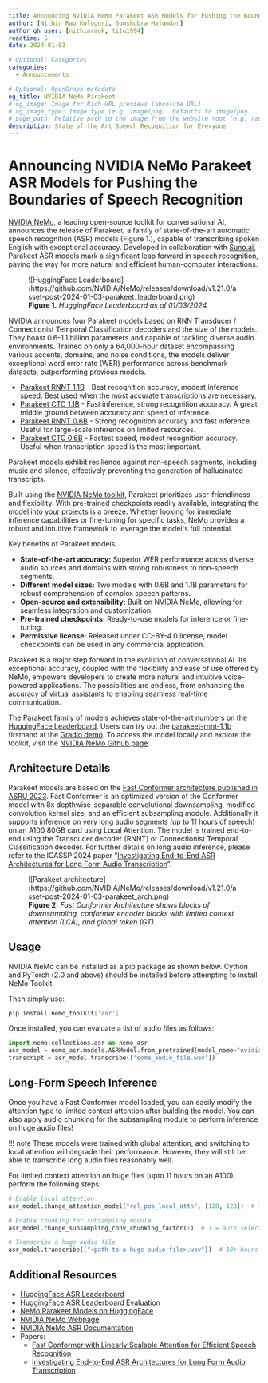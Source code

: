 ```yaml
---
title: Announcing NVIDIA NeMo Parakeet ASR Models for Pushing the Boundaries of Speech Recognition
author: [Nithin Rao Koluguri, Somshubra Majumdar]
author_gh_user: [nithinraok, titu1994]
readtime: 5
date: 2024-01-03

# Optional: Categories
categories:
  - Announcements

# Optional: OpenGraph metadata
og_title: NVIDIA NeMo Parakeet
# og_image: Image for Rich URL previews (absolute URL)
# og_image_type: Image type (e.g. image/png). Defaults to image/png.
# page_path: Relative path to the image from the website root (e.g. /assets/images/). If specified, the image at this path will be used for the link preview. It is unlikely you will need this parameter - you can probably use og_image instead.
description: State of the Art Speech Recognition for Everyone
---
```


# Announcing NVIDIA NeMo Parakeet ASR Models for Pushing the Boundaries of Speech Recognition

[NVIDIA NeMo](https://nvidia.github.io/NeMo/), a leading open-source toolkit for conversational AI, announces the release of Parakeet, a family of state-of-the-art automatic speech recognition (ASR) models (Figure 1.), capable of transcribing spoken English with exceptional accuracy. Developed in collaboration with [Suno.ai](http://suno.ai/), Parakeet ASR models mark a significant leap forward in speech recognition, paving the way for more natural and efficient human-computer interactions.

<figure markdown>
  ![HuggingFace Leaderboard](https://github.com/NVIDIA/NeMo/releases/download/v1.21.0/asset-post-2024-01-03-parakeet_leaderboard.png)
  <figcaption><b>Figure 1.</b> <i> HuggingFace Leaderboard as of 01/03/2024. </i></figcaption>
</figure>

NVIDIA announces four Parakeet models based on RNN Transducer / Connectionist Temporal Classification decoders and the size of the models. They boast 0.6-1.1 billion parameters and capable of tackling diverse audio environments. Trained on only a 64,000-hour dataset encompassing various accents, domains, and noise conditions, the models deliver exceptional word error rate (WER) performance across benchmark datasets, outperforming previous models.

* [Parakeet RNNT 1.1B](https://huggingface.co/nvidia/parakeet-rnnt-1.1b) - Best recognition accuracy, modest inference speed. Best used when the most accurate transcriptions are necessary.
* [Parakeet CTC 1.1B](https://huggingface.co/nvidia/parakeet-ctc-1.1b) - Fast inference, strong recognition accuracy. A great middle ground between accuracy and speed of inference.
* [Parakeet RNNT 0.6B](https://huggingface.co/nvidia/parakeet-rnnt-0.6b) - Strong recognition accuracy and fast inference. Useful for large-scale inference on limited resources.
* [Parakeet CTC 0.6B](https://huggingface.co/nvidia/parakeet-ctc-0.6b) - Fastest speed, modest recognition accuracy. Useful when transcription speed is the most important.

<!-- more -->

Parakeet models exhibit resilience against non-speech segments, including music and silence, effectively preventing the generation of hallucinated transcripts.

Built using the [NVIDIA NeMo toolkit](https://github.com/NVIDIA/NeMo), Parakeet prioritizes user-friendliness and flexibility. With pre-trained checkpoints readily available, integrating the model into your projects is a breeze. Whether looking for immediate inference capabilities or fine-tuning for specific tasks, NeMo provides a robust and intuitive framework to leverage the model's full potential.

Key benefits of Parakeet models:

* **State-of-the-art accuracy:** Superior WER performance across diverse audio sources and domains with strong robustness to non-speech segments.
* **Different model sizes:** Two models with 0.6B and 1.1B parameters for robust comprehension of complex speech patterns.
* **Open-source and extensibility:** Built on NVIDIA NeMo, allowing for seamless integration and customization.
* **Pre-trained checkpoints:** Ready-to-use models for inference or fine-tuning.
* **Permissive license:** Released under CC-BY-4.0 license, model checkpoints can be used in any commercial application.

Parakeet is a major step forward in the evolution of conversational AI. Its exceptional accuracy, coupled with the flexibility and ease of use offered by NeMo, empowers developers to create more natural and intuitive voice-powered applications. The possibilities are endless, from enhancing the accuracy of virtual assistants to enabling seamless real-time communication.

The Parakeet family of models achieves state-of-the-art numbers on the [HuggingFace Leaderboard](https://huggingface.co/spaces/hf-audio/open_asr_leaderboard). Users can try out the [parakeet-rnnt-1.1b](https://huggingface.co/nvidia/parakeet-rnnt-1.1b) firsthand at the [Gradio demo](https://huggingface.co/spaces/nvidia/parakeet-rnnt-1.1b). To access the model locally and explore the toolkit, visit the [NVIDIA NeMo Github page](https://github.com/NVIDIA/NeMo).

## Architecture Details

Parakeet models are based on the [Fast Conformer architecture published in ASRU 2023](https://arxiv.org/abs/2305.05084). Fast Conformer is an optimized version of the Conformer model with 8x depthwise-separable convolutional downsampling, modified convolution kernel size, and an efficient subsampling module. Additionally it supports inference on very long audio segments (up to 11 hours of speech) on an A100 80GB card using Local Attention. The model is trained end-to-end using the Transducer decoder (RNNT) or Connectionist Temporal Classification decoder. For further details on long audio inference, please refer to the ICASSP 2024 paper “[Investigating End-to-End ASR Architectures for Long Form Audio Transcription](https://arxiv.org/abs/2309.09950)”.

<figure markdown>
  ![Parakeet architecture](https://github.com/NVIDIA/NeMo/releases/download/v1.21.0/asset-post-2024-01-03-parakeet_arch.png)
  <figcaption><b>Figure 2.</b> <i> Fast Conformer Architecture shows blocks of downsampling, conformer encoder blocks with limited context attention (LCA), and global token (GT).</i></figcaption>
</figure>

## Usage

NVIDIA NeMo can be installed as a pip package as shown below. Cython and PyTorch (2.0 and above) should be installed before attempting to install NeMo Toolkit.

Then simply use:
```bash 
pip install nemo_toolkit['asr']
```

Once installed, you can evaluate a list of audio files as follows:
```python
import nemo.collections.asr as nemo_asr
asr_model = nemo_asr.models.ASRModel.from_pretrained(model_name="nvidia/parakeet-rnnt-1.1b")
transcript = asr_model.transcribe(["some_audio_file.wav"])
```

## Long-Form Speech Inference

Once you have a Fast Conformer model loaded, you can easily modify the attention type to limited context attention after building the model. You can also apply audio chunking for the subsampling module to perform inference on huge audio files!

!!! note
    These models were trained with global attention, and switching to local attention will degrade their performance. However, they will still be able to transcribe long audio files reasonably well.

For limited context attention on huge files (upto 11 hours on an A100), perform the following steps:

```python
# Enable local attention
asr_model.change_attention_model("rel_pos_local_attn", [128, 128])  # local attn

# Enable chunking for subsampling module
asr_model.change_subsampling_conv_chunking_factor(1)  # 1 = auto select

# Transcribe a huge audio file
asr_model.transcribe(["<path to a huge audio file>.wav"])  # 10+ hours !
```

## Additional Resources

* [HuggingFace ASR Leaderboard](https://huggingface.co/spaces/hf-audio/open_asr_leaderboard)
* [HuggingFace ASR Leaderboard Evaluation](https://github.com/huggingface/open_asr_leaderboard)
* [NeMo Parakeet Models on HuggingFace](https://huggingface.co/models?library=nemo&sort=trending&search=parakee)
* [NVIDIA NeMo Webpage](https://github.com/NVIDIA/NeMo)
* [NVIDIA NeMo ASR Documentation](https://docs.nvidia.com/deeplearning/nemo/user-guide/index.html)
* Papers:
    * [Fast Conformer with Linearly Scalable Attention for Efficient Speech Recognition](https://arxiv.org/abs/2305.05084)
    * [Investigating End-to-End ASR Architectures for Long Form Audio Transcription](https://arxiv.org/abs/2309.09950)
